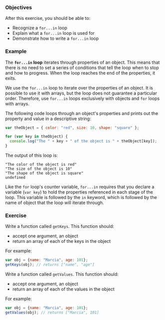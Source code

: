 <!--{ ids:[194], language:'JavaScript', type:'workshop', order: 4, name:'For...In Loops I', description:'Iterate through properties of an object' }-->

### Objectives

After this exercise, you should be able to:

- Recognize a `for...in` loop
- Explain what a `for...in` loop is used for
- Demonstrate how to write a `for...in` loop

### Example

The __`for...in` loop__ iterates through properties of an object. This means that there is no need to set a series of conditions that tell the loop when to stop and how to progress. When the loop reaches the end of the properties, it exits.

We use the `for...in` loop to iterate over the properties of an object. It is possible to use it with arrays, but the loop does not guarantee a particular order. Therefore, use `for...in` loops exclusively with objects and `for` loops with arrays.

The following code loops through an object's properties and prints out the property and value in a descriptive string:

```js
var theObject = { color: "red", size: 10, shape: "square" };

for (var key in theObject) {
  console.log("The " + key + " of the object is " + theObject[key]);
}
```

The output of this loop is:

```
"The color of the object is red"
"The size of the object is 10"
"The shape of the object is square"
undefined
```

Like the `for` loop's counter variable, `for...in` requires that you declare a variable (`var key`) to hold the properties referenced in each stage of the loop. This variable is followed by the `in` keyword, which is followed by the name of object that the loop will iterate through.

### Exercise

Write a function called `getKeys`. This function should:

  - accept one argument, an object
  - return an array of each of the keys in the object

For example:

```js
var obj = {name: "Marcia", age: 101};
getKeys(obj); // returns ["name", "age"]
```

Write a function called `getValues`. This function should:

  - accept one argument, an object
  - return an array of each of the values in the object

For example:

```js
var obj = {name: "Marcia", age: 101};
getValues(obj); // returns ["Marcia", 101]
```

